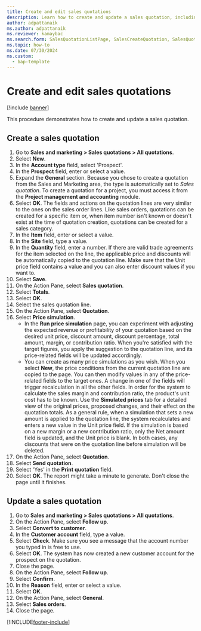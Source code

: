 ```yaml
---
title: Create and edit sales quotations
description: Learn how to create and update a sales quotation, including step-by-step processes for creating and updating sales quotations using the USMF demo data company.
author: adpattanaik
ms.author: adpattanaik
ms.reviewer: kamaybac
ms.search.form: SalesQuotationListPage, SalesCreateQuotation, SalesQuotationTable, SalesQuotationTotals, SalesQuotationPriceSimulation, SalesQuotationEditLines, SrsReportViewerForm, smmSetNumSeqIfManual, CustTable, SalesTable, CustQuotationConfirmationJournal, CustQuotationJournal, CustSalesLines, SalesQuotationCopying, SalesQuotationDeleteQuotations, SalesQuotationListPagePreviewPane, SalesQuotationTypeGroup
ms.topic: how-to
ms.date: 07/30/2024
ms.custom: 
  - bap-template
---
```


# Create and edit sales quotations

[!include [banner](../../includes/banner.md)]

This procedure demonstrates how to create and update a sales quotation.

## Create a sales quotation

1. Go to **Sales and marketing > Sales quotations > All quotations**.
2. Select **New**.
3. In the **Account type** field, select 'Prospect'.
4. In the **Prospect** field, enter or select a value.
5. Expand the **General** section. Because you chose to create a quotation from the Sales and Marketing area, the type is automatically set to *Sales quotation*. To create a quotation for a project, you must access it from the **Project management and accounting** module.
6. Select **OK**. The fields and actions on the quotation lines are very similar to the ones on the sales order lines. Like sales orders, quotations can be created for a specific item or, when item number isn't known or doesn't exist at the time of quotation creation, quotations can be created for a sales category.
7. In the **Item** field, enter or select a value.
8. In the **Site** field, type a value.
9. In the **Quantity** field, enter a number. If there are valid trade agreements for the item selected on the line, the applicable price and discounts will be automatically copied to the quotation line. Make sure that the Unit price field contains a value and you can also enter discount values if you want to.
10. Select **Save**.
11. On the Action Pane, select **Sales quotation**.
12. Select **Totals**.
13. Select **OK**.
14. Select the sales quotation line.
15. On the Action Pane, select **Quotation**.
16. Select **Price simulation**.
    - In the **Run price simulation** page, you can experiment with adjusting the expected revenue or profitability of your quotation based on the desired unit price, discount amount, discount percentage, total amount, margin, or contribution ratio. When you're satisfied with the target figures, you apply the suggestion to the quotation line, and its price-related fields will be updated accordingly.  
    - You can create as many price simulations as you wish. When you select **New**, the price conditions from the current quotation line are copied to the page. You can then modify values in any of the price-related fields to the target ones. A change in one of the fields will trigger recalculation in all the other fields. In order for the system to calculate the sales margin and contribution ratio, the product's unit cost has to be known. Use the **Simulated prices** tab for a detailed view of the original prices, proposed changes, and their effect on the quotation totals. As a general rule, when a simulation that sets a new amount is applied to the quotation line, the system recalculates and enters a new value in the Unit price field. If the simulation is based on a new margin or a new contribution ratio, only the Net amount field is updated, and the Unit price is blank. In both cases, any discounts that were on the quotation line before simulation will be deleted.
17. On the Action Pane, select **Quotation**.
18. Select **Send quotation**.
19. Select 'Yes' in the **Print quotation** field.
20. Select **OK**. The report might take a minute to generate. Don't close the page until it finishes.

## Update a sales quotation

1. Go to **Sales and marketing > Sales quotations > All quotations**.
2. On the Action Pane, select **Follow up**.
3. Select **Convert to customer**.
4. In the **Customer account** field, type a value.
5. Select **Check**. Make sure you see a message that the account number you typed in is free to use.
6. Select **OK**. The system has now created a new customer account for the prospect on the quotation.
7. Close the page.
8. On the Action Pane, select **Follow up**.
9. Select **Confirm**.
10. In the **Reason** field, enter or select a value.
11. Select **OK**.
12. On the Action Pane, select **General**.
13. Select **Sales orders**.
14. Close the page.

[!INCLUDE[footer-include](../../../includes/footer-banner.md)]
